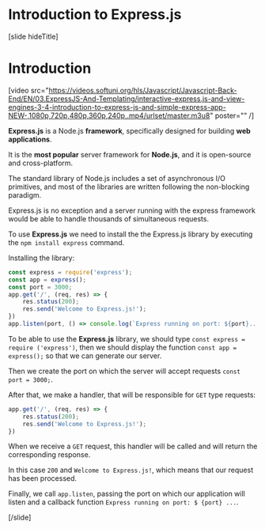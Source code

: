 # Introduction to Express.js

[slide hideTitle]

# Introduction

[video src="https://videos.softuni.org/hls/Javascript/Javascript-Back-End/EN/03.ExpressJS-And-Templating/interactive-express.js-and-view-engines-3-4-introduction-to-express-js-and-simple-express-app-NEW-,1080p,720p,480p,360p,240p,.mp4/urlset/master.m3u8" poster="" /]

**Express.js** is a Node.js **framework**, specifically designed for building **web applications**. 

It is the **most popular** server framework for **Node.js**, and it is open-source and cross-platform.

The standard library of Node.js includes a set of asynchronous I/O primitives, and most of the libraries are written following the non-blocking paradigm.

Express.js is no exception and a server running with the express framework would be able to handle thousands of simultaneous requests.

To use **Express.js** we need to install the the Express.js library by executing the `npm install express` command.

Installing the library:

```js
const express = require('express');
const app = express();
const port = 3000;
app.get('/', (req, res) => {
    res.status(200);
    res.send('Welcome to Express.js!');
})
app.listen(port, () => console.log(`Express running on port: ${port}...`));
```

To be able to use the **Express.js** library, we should type `const express = require ('express')`, then we should display the function `const app = express();` so that we can generate our server.

Then we create the port on which the server will accept requests `const port = 3000;`.

After that, we make a handler, that will be responsible for `GET` type requests:

```js
app.get('/', (req, res) => {
    res.status(200);
    res.send('Welcome to Express.js!');
})
```

When we receive a `GET` request, this handler will be called and will return the corresponding response.

In this case `200` and `Welcome to Express.js!`, which means that our request has been processed.

Finally, we call `app.listen`, passing the port on which our application will listen and a callback function `Express running on port: $ {port} ...`.

[/slide]